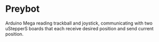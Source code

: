 # Preybot
Arduino Mega reading trackball and joystick, communicating with two uStepperS boards that each receive desired position and send current position.
